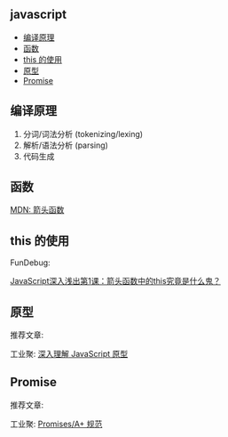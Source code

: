 javascript
----------

<!-- vim-markdown-toc GFM -->

* [编译原理](#编译原理)
* [函数](#函数)
* [this 的使用](#this-的使用)
* [原型](#原型)
* [Promise](#promise)

<!-- vim-markdown-toc -->

## 编译原理

1. 分词/词法分析 (tokenizing/lexing)
2. 解析/语法分析 (parsing)
3. 代码生成

## 函数

[MDN: 箭头函数](https://developer.mozilla.org/zh-CN/docs/Web/JavaScript/Reference/Functions/Arrow_functions)

## this 的使用

FunDebug:

[JavaScript深入浅出第1课：箭头函数中的this究竟是什么鬼？](https://blog.fundebug.com/2019/06/18/arrow-function-this/)

## 原型

推荐文章:

工业聚: [深入理解 JavaScript 原型](https://zhuanlan.zhihu.com/p/87667349)

## Promise

推荐文章:

工业聚: [Promises/A+ 规范](https://zhuanlan.zhihu.com/p/83965949)
